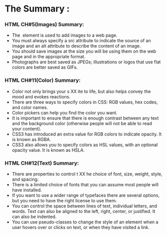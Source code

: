 # The Summary :

### HTML CH#5(Images) Summary:

* The <img> element is used to add images to a web page.
* You must always specify a src attribute to indicate the source of an image and an alt attribute to describe the content of an image.
* You should save images at the size you will be using them on the web page and in the appropriate format.
* Photographs are best saved as JPEGs; illustrations or logos that use flat colors are better saved as GIFs.

### HTML CH#11(Color) Summary:

* Color not only brings your s XX ite to life, but also helps convey the mood and evokes reactions.
* There are three ways to specify colors in CSS: RGB values, hex codes, and color names.
* Color pickers can help you find the color you want.
* It is important to ensure that there is enough contrast between any text and the background color (otherwise people will not be able to read your content).
* CSS3 has introduced an extra value for RGB colors to indicate opacity. It is known as RGBA.
* CSS3 also allows you to specify colors as HSL values, with an optional opacity value. It is known as HSLA.

### HTML CH#12(Text) Summary:

* There are properties to control t XX he choice of font, size, weight, style, and spacing.
* There is a limited choice of fonts that you can assume most people will have installed.
* If you want to use a wider range of typefaces there are several options, but you need to have the right license
to use them.
* You can control the space between lines of text, individual letters, and words. Text can also be aligned to the left, right, center, or justified. It can also be indented.
* You can use pseudo-classes to change the style of an element when a user hovers over or clicks on text, or when they have visited a link.